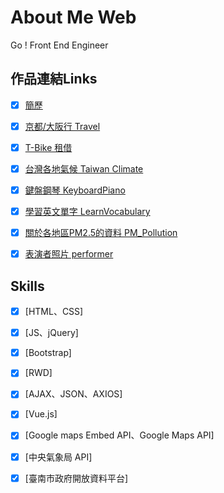 # About Me Web
  Go ! Front End Engineer


## 作品連結Links

- [X] [簡歷](https://liugoldent.github.io/LgtProfile/profile.html)
- [X] [京都/大阪行 Travel](https://liugoldent.github.io/Travel/Travel.html)
- [X] [T-Bike 租借](https://liugoldent.github.io/TBikeRent/TBike.html)
- [X] [台灣各地氣候 Taiwan Climate](https://liugoldent.github.io/Climate/TaiwanClimate.html)
- [X] [鍵盤鋼琴 KeyboardPiano](https://liugoldent.github.io/KeyboardPiano/music.html)
- [X] [學習英文單字 LearnVocabulary](https://liugoldent.github.io/LearnVocabulary/English.html)
- [X] [關於各地區PM2.5的資料 PM_Pollution](https://liugoldent.github.io/PM_Pollution/pm_pollution.html)
- [X] [表演者照片 performer](https://liugoldent.github.io/performer/performer.html)


## Skills

- [X] [HTML、CSS]
- [X] [JS、jQuery]
- [X] [Bootstrap]
- [X] [RWD]
- [X] [AJAX、JSON、AXIOS]
- [X] [Vue.js]
- [X] [Google maps Embed API、Google Maps API]
- [X] [中央氣象局 API]
- [X] [臺南市政府開放資料平台]



